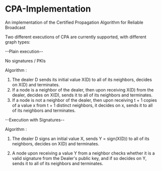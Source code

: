 # CPA-Implementation
An implementation of the Certified Propagation Algorithm for Reliable Broadcast

Two different executions of CPA are currently supported, with different graph types:

--Plain execution--

No signatures / PKIs 

Algorithm :

1. The dealer D sends its initial value X(D) to all of its neighbors, decides on X(D) and terminates.
2. If a node is a neighbor of the dealer, then upon receiving X(D) from the dealer, decides on X(D), sends it to all of its neighbors and terminates.
3. If a node is not a neighbor of the dealer, then upon receiving t + 1 copies of a value x from t + 1 distinct neighbors, it decides on x, sends it to all of its neighbors and terminates.

--Execution with Signatures--

Algorithm :

1. The dealer D signs an initial value X, sends Y = sign(X(D)) to all of its neighbors, decides on X(D) and terminates.

2. A node upon receiving a value Y from a neighbor checks whether it is a valid signature from the Dealer's public key, and if so decides on Y, sends it to all of its neighbors and terminates.
